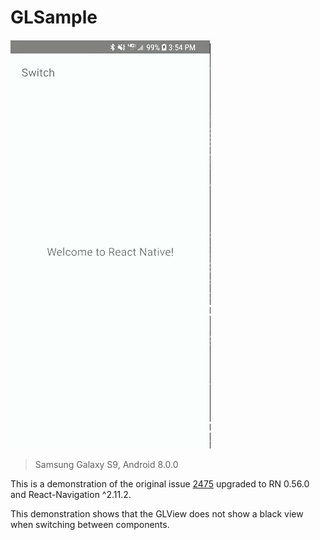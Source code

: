 # GLSample

![SwitchDemo](SwitchDemo.gif)

> Samsung Galaxy S9, Android 8.0.0

This is a demonstration of the original issue [2475](https://github.com/react-navigation/react-navigation/issues/2475)
upgraded to RN 0.56.0 and React-Navigation ^2.11.2.

This demonstration shows that the GLView does not show a black view when switching between components.